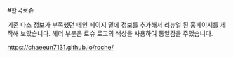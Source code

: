 #한국로슈

기존 다소 정보가 부족했던 메인 페이지 밑에 정보를 추가해서 리뉴얼 된 홈페이지를 제작해 보았습니다.
헤더 부분은 로슈 로고의 색상을 사용하여 통일감을 주었습니다.

 https://chaeeun7131.github.io/roche/
